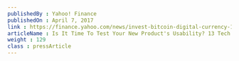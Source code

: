 ```yaml
---
publishedBy : Yahoo! Finance
publishedOn : April 7, 2017
link : https://finance.yahoo.com/news/invest-bitcoin-digital-currency-132212978.html
articleName : Is It Time To Test Your New Product's Usability? 13 Tech Experts Weigh In
weight : 129 
class : pressArticle
---
```

